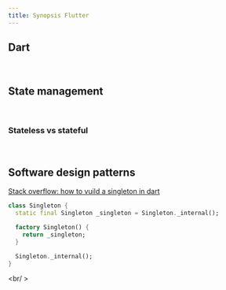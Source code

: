 ```yaml
---
title: Synopsis Flutter
---
```


## Dart


<br />

## State management

<br />

### Stateless vs stateful 

<br />

## Software design patterns

[Stack overflow: how to vuild a singleton in dart](https://stackoverflow.com/questions/12649573/how-do-you-build-a-singleton-in-dart)

```dart
class Singleton {
  static final Singleton _singleton = Singleton._internal();

  factory Singleton() {
    return _singleton;
  }

  Singleton._internal();
}
```

<br/ >
